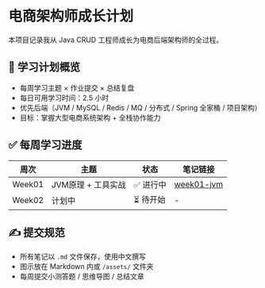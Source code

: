# 电商架构师成长计划

本项目记录我从 Java CRUD 工程师成长为电商后端架构师的全过程。

## 📆 学习计划概览

- 每周学习主题 × 作业提交 × 总结复盘
- 每日可用学习时间：2.5 小时
- 优先后端（JVM / MySQL / Redis / MQ / 分布式 / Spring 全家桶 / 项目架构）
- 目标：掌握大型电商系统架构 + 全栈协作能力

## ✅ 每周学习进度

| 周次 | 主题 | 状态 | 笔记链接 |
|------|------|------|----------|
| Week01 | JVM原理 + 工具实战 | ✅ 进行中 | [week01-jvm](./week01-jvm/) |
| Week02 | 计划中 | ⏳ 待开始 | - |

## ✍️ 提交规范

- 所有笔记以 `.md` 文件保存，使用中文撰写
- 图示放在 Markdown 内或 `/assets/` 文件夹
- 每周提交小测答题 / 思维导图 / 总结文章
